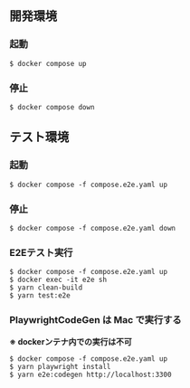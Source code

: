 ## 開発環境

### 起動

```
$ docker compose up
```

### 停止

```
$ docker compose down
```

## テスト環境

### 起動

```
$ docker compose -f compose.e2e.yaml up
```

### 停止

```
$ docker compose -f compose.e2e.yaml down
```

### E2Eテスト実行

```
$ docker compose -f compose.e2e.yaml up
$ docker exec -it e2e sh
$ yarn clean-build
$ yarn test:e2e
```

### PlaywrightCodeGen は Mac で実行する

**※ dockerンテナ内での実行は不可**

```
$ docker compose -f compose.e2e.yaml up
$ yarn playwright install
$ yarn e2e:codegen http://localhost:3300
```
